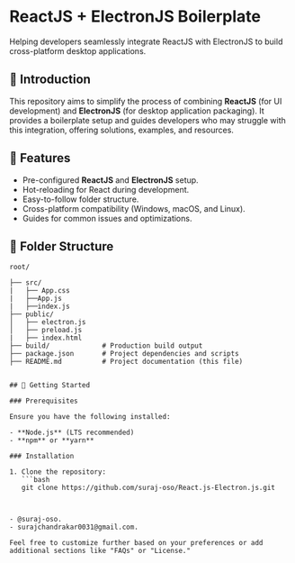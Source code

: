 # ReactJS + ElectronJS Boilerplate  
Helping developers seamlessly integrate ReactJS with ElectronJS to build cross-platform desktop applications.  

## 🚀 Introduction  
This repository aims to simplify the process of combining **ReactJS** (for UI development) and **ElectronJS** (for desktop application packaging). It provides a boilerplate setup and guides developers who may struggle with this integration, offering solutions, examples, and resources.  

## 🎯 Features  
- Pre-configured **ReactJS** and **ElectronJS** setup.  
- Hot-reloading for React during development.  
- Easy-to-follow folder structure.  
- Cross-platform compatibility (Windows, macOS, and Linux).  
- Guides for common issues and optimizations.  

## 📁 Folder Structure  
```plaintext  
root/  

├── src/
|   ├── App.css
|   ├──App.js
|   ├──index.js            
├── public/           
│   ├── electron.js       
│   ├── preload.js     
|   ├── index.html
├── build/             # Production build output  
├── package.json       # Project dependencies and scripts  
├── README.md          # Project documentation (this file)  


## 🏁 Getting Started

### Prerequisites

Ensure you have the following installed:

- **Node.js** (LTS recommended)
- **npm** or **yarn**

### Installation

1. Clone the repository:
   ```bash
   git clone https://github.com/suraj-oso/React.js-Electron.js.git



- @suraj-oso.
- surajchandrakar0031@gmail.com.

Feel free to customize further based on your preferences or add additional sections like "FAQs" or "License."
